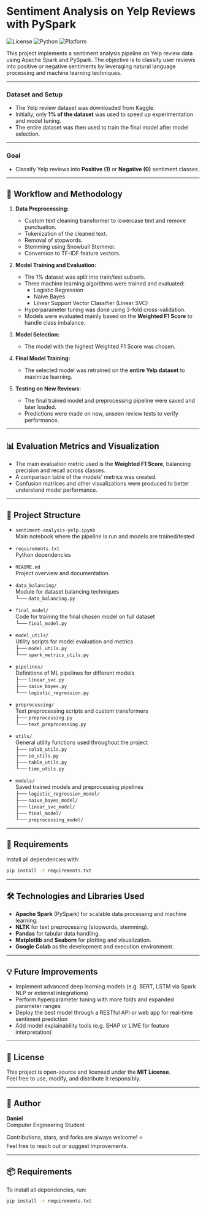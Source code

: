 # Sentiment Analysis on Yelp Reviews with PySpark

![License](https://img.shields.io/badge/license-MIT-green)
![Python](https://img.shields.io/badge/python-3.10-blue)
![Platform](https://img.shields.io/badge/platform-Colab-lightgrey)

This project implements a sentiment analysis pipeline on Yelp review data using Apache Spark and PySpark. The objective is to classify user reviews into positive or negative sentiments by leveraging natural language processing and machine learning techniques.

---

### Dataset and Setup
- The Yelp review dataset was downloaded from Kaggle.
- Initially, only **1% of the dataset** was used to speed up experimentation and model tuning.
- The entire dataset was then used to train the final model after model selection.

---

### Goal
- Classify Yelp reviews into **Positive (1)** or **Negative (0)** sentiment classes.

---

## 🧪 Workflow and Methodology

1. **Data Preprocessing:**
   - Custom text cleaning transformer to lowercase text and remove punctuation.
   - Tokenization of the cleaned text.
   - Removal of stopwords.
   - Stemming using Snowball Stemmer.
   - Conversion to TF-IDF feature vectors.

2. **Model Training and Evaluation:**
   - The 1% dataset was split into train/test subsets.
   - Three machine learning algorithms were trained and evaluated:
     - Logistic Regression
     - Naive Bayes
     - Linear Support Vector Classifier (Linear SVC)
   - Hyperparameter tuning was done using 3-fold cross-validation.
   - Models were evaluated mainly based on the **Weighted F1 Score** to handle class imbalance.

3. **Model Selection:**
   - The model with the highest Weighted F1 Score was chosen.

4. **Final Model Training:**
   - The selected model was retrained on the **entire Yelp dataset** to maximize learning.

5. **Testing on New Reviews:**
   - The final trained model and preprocessing pipeline were saved and later loaded.
   - Predictions were made on new, unseen review texts to verify performance.

---

## 📊 Evaluation Metrics and Visualization

- The main evaluation metric used is the **Weighted F1 Score**, balancing precision and recall across classes.
- A comparison table of the models’ metrics was created.
- Confusion matrices and other visualizations were produced to better understand model performance.

---

## 📁 Project Structure

- `sentiment-analysis-yelp.ipynb`  
  Main notebook where the pipeline is run and models are trained/tested

- `requirements.txt`  
  Python dependencies

- `README.md`  
  Project overview and documentation

- `data_balancing/`  
  Module for dataset balancing techniques  
  └── `data_balancing.py`

- `final_model/`  
  Code for training the final chosen model on full dataset  
  └── `final_model.py`

- `model_utils/`  
  Utility scripts for model evaluation and metrics  
  ├── `model_utils.py`  
  └── `spark_metrics_utils.py`

- `pipelines/`  
  Definitions of ML pipelines for different models  
  ├── `linear_svc.py`  
  ├── `naive_bayes.py`  
  └── `logistic_regression.py`

- `preprocessing/`  
  Text preprocessing scripts and custom transformers  
  ├── `preprocessing.py`  
  └── `text_preprocessing.py`

- `utils/`  
  General utility functions used throughout the project  
  ├── `colab_utils.py`  
  ├── `io_utils.py`  
  ├── `table_utils.py`  
  └── `time_utils.py`

- `models/`  
  Saved trained models and preprocessing pipelines  
  ├── `logistic_regression_model/`  
  ├── `naive_bayes_model/`  
  ├── `linear_svc_model/`  
  ├── `final_model/`  
  └── `preprocessing_model/`

---

## 🔧 Requirements

Install all dependencies with:

```bash
pip install -r requirements.txt
```

---

## 🛠 Technologies and Libraries Used

- **Apache Spark** (PySpark) for scalable data processing and machine learning.
- **NLTK** for text preprocessing (stopwords, stemming).
- **Pandas** for tabular data handling.
- **Matplotlib** and **Seaborn** for plotting and visualization.
- **Google Colab** as the development and execution environment.

---

## 💡 Future Improvements

- Implement advanced deep learning models (e.g. BERT, LSTM via Spark NLP or external integrations)  
- Perform hyperparameter tuning with more folds and expanded parameter ranges  
- Deploy the best model through a RESTful API or web app for real-time sentiment prediction  
- Add model explainability tools (e.g. SHAP or LIME for feature interpretation)

---

## 📜 License

This project is open-source and licensed under the **MIT License**.  
Feel free to use, modify, and distribute it responsibly.

---

## 🚀 Author

**Daniel**  
Computer Engineering Student  

Contributions, stars, and forks are always welcome! ⭐  
Feel free to reach out or suggest improvements.

---

## 📦 Requirements

To install all dependencies, run:

```bash
pip install -r requirements.txt
```
